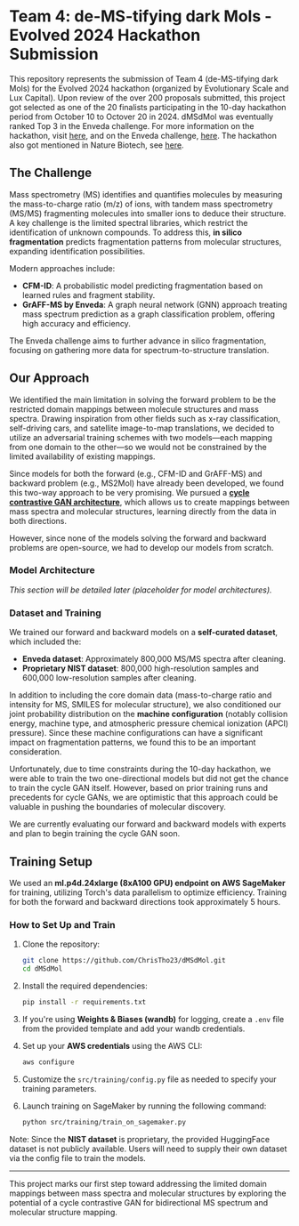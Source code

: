 # Team 4: de-MS-tifying dark Mols - Evolved 2024 Hackathon Submission

This repository represents the submission of Team 4 (de-MS-tifying dark Mols) for the Evolved 2024 hackathon (organized by Evolutionary Scale and Lux Capital). Upon review of the over 200 proposals submitted, this project got selected as one of the 20 finalists participating in the 10-day hackathon period from October 10 to Octover 20 in 2024. dMSdMol was eventually ranked Top 3 in the Enveda challenge. For more information on the hackathon, visit [here](https://hackathon.bio/), and on the Enveda challenge, [here](https://hackathon.bio/challenge/enveda-2024). The hackathon also got mentioned in Nature Biotech, see [here](https://www.nature.com/articles/d41586-024-03335-z).

## The Challenge

Mass spectrometry (MS) identifies and quantifies molecules by measuring the mass-to-charge ratio (m/z) of ions, with tandem mass spectrometry (MS/MS) fragmenting molecules into smaller ions to deduce their structure. A key challenge is the limited spectral libraries, which restrict the identification of unknown compounds. To address this, **in silico fragmentation** predicts fragmentation patterns from molecular structures, expanding identification possibilities. 

Modern approaches include:

- **CFM-ID**: A probabilistic model predicting fragmentation based on learned rules and fragment stability.
- **GrAFF-MS by Enveda**: A graph neural network (GNN) approach treating mass spectrum prediction as a graph classification problem, offering high accuracy and efficiency.

The Enveda challenge aims to further advance in silico fragmentation, focusing on gathering more data for spectrum-to-structure translation.

## Our Approach

We identified the main limitation in solving the forward problem to be the restricted domain mappings between molecule structures and mass spectra. Drawing inspiration from other fields such as x-ray classification, self-driving cars, and satellite image-to-map translations, we decided to utilize an adversarial training schemes with two models—each mapping from one domain to the other—so we would not be constrained by the limited availability of existing mappings. 

Since models for both the forward (e.g., CFM-ID and GrAFF-MS) and backward problem (e.g., MS2Mol) have already been developed, we found this two-way approach to be very promising. We pursued a [**cycle contrastive GAN architecture**](https://arxiv.org/html/2407.11750v1), which allows us to create mappings between mass spectra and molecular structures, learning directly from the data in both directions.

However, since none of the models solving the forward and backward problems are open-source, we had to develop our models from scratch.

### Model Architecture

*This section will be detailed later (placeholder for model architectures).*

### Dataset and Training

We trained our forward and backward models on a **self-curated dataset**, which included the:

- **Enveda dataset**: Approximately 800,000 MS/MS spectra after cleaning.
- **Proprietary NIST dataset**: 800,000 high-resolution samples and 600,000 low-resolution samples after cleaning.

In addition to including the core domain data (mass-to-charge ratio and intensity for MS, SMILES for molecular structure), we also conditioned our joint probability distribution on the **machine configuration** (notably collision energy, machine type, and atmospheric pressure chemical ionization (APCI) pressure). Since these machine configurations can have a significant impact on fragmentation patterns, we found this to be an important consideration.

Unfortunately, due to time constraints during the 10-day hackathon, we were able to train the two one-directional models but did not get the chance to train the cycle GAN itself. However, based on prior training runs and precedents for cycle GANs, we are optimistic that this approach could be valuable in pushing the boundaries of molecular discovery.

We are currently evaluating our forward and backward models with experts and plan to begin training the cycle GAN soon.

## Training Setup

We used an **ml.p4d.24xlarge (8xA100 GPU) endpoint on AWS SageMaker** for training, utilizing Torch's data parallelism to optimize efficiency. Training for both the forward and backward directions took approximately 5 hours.

### How to Set Up and Train

1. Clone the repository:
    ```bash
    git clone https://github.com/ChrisTho23/dMSdMol.git
    cd dMSdMol
    ```

2. Install the required dependencies:
    ```bash
    pip install -r requirements.txt
    ```

3. If you're using **Weights & Biases (wandb)** for logging, create a `.env` file from the provided template and add your wandb credentials.

4. Set up your **AWS credentials** using the AWS CLI:
    ```bash
    aws configure
    ```

5. Customize the `src/training/config.py` file as needed to specify your training parameters.

6. Launch training on SageMaker by running the following command:
    ```bash
    python src/training/train_on_sagemaker.py
    ```

Note: Since the **NIST dataset** is proprietary, the provided HuggingFace dataset is not publicly available. Users will need to supply their own dataset via the config file to train the models.

---

This project marks our first step toward addressing the limited domain mappings between mass spectra and molecular structures by exploring the potential of a cycle contrastive GAN for bidirectional MS spectrum and molecular structure mapping.
